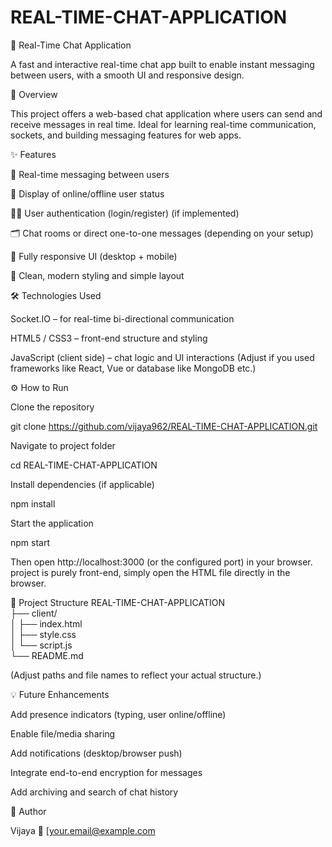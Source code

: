 # REAL-TIME-CHAT-APPLICATION


💬 Real-Time Chat Application

A fast and interactive real-time chat app built to enable instant messaging between users, with a smooth UI and responsive design.

🚀 Overview

This project offers a web-based chat application where users can send and receive messages in real time. Ideal for learning real-time communication, sockets, and building messaging features for web apps.

✨ Features

📡 Real-time messaging between users

👥 Display of online/offline user status

🧑‍💻 User authentication (login/register) (if implemented)

🗂 Chat rooms or direct one-to-one messages (depending on your setup)

📱 Fully responsive UI (desktop + mobile)

🎨 Clean, modern styling and simple layout

🛠 Technologies Used



Socket.IO – for real-time bi-directional communication

HTML5 / CSS3 – front-end structure and styling

JavaScript (client side) – chat logic and UI interactions
(Adjust if you used frameworks like React, Vue or database like MongoDB etc.)

⚙️ How to Run

Clone the repository

git clone https://github.com/vijaya962/REAL-TIME-CHAT-APPLICATION.git


Navigate to project folder

cd REAL-TIME-CHAT-APPLICATION


Install dependencies (if applicable)

npm install


Start the application

npm start


Then open http://localhost:3000 (or the configured port) in your browser.
 project is purely front-end, simply open the HTML file directly in the browser.

📁 Project Structure
REAL-TIME-CHAT-APPLICATION              
├── client/         
│   ├── index.html     
│   ├── style.css      
│   └── script.js      
└── README.md  


(Adjust paths and file names to reflect your actual structure.)

💡 Future Enhancements

Add presence indicators (typing, user online/offline)

Enable file/media sharing

Add notifications (desktop/browser push)

Integrate end-to-end encryption for messages

Add archiving and search of chat history

👤 Author

Vijaya
📧 [your.email@example.com
